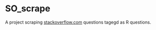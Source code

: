 SO_scrape
=========

A project scraping [stackoverflow.com](http://stackoverflow.com/questions/tagged/)
questions tagegd as R questions.